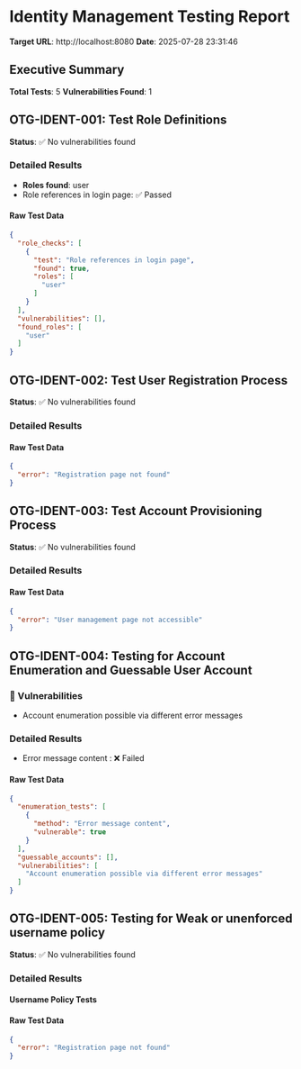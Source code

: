 # Identity Management Testing Report

**Target URL**: http://localhost:8080
**Date**: 2025-07-28 23:31:46

## Executive Summary

**Total Tests**: 5
**Vulnerabilities Found**: 1

## OTG-IDENT-001: Test Role Definitions

**Status**: ✅ No vulnerabilities found

### Detailed Results
- **Roles found**: user
- Role references in login page: ✅ Passed

#### Raw Test Data
```json
{
  "role_checks": [
    {
      "test": "Role references in login page",
      "found": true,
      "roles": [
        "user"
      ]
    }
  ],
  "vulnerabilities": [],
  "found_roles": [
    "user"
  ]
}
```

## OTG-IDENT-002: Test User Registration Process

**Status**: ✅ No vulnerabilities found

### Detailed Results

#### Raw Test Data
```json
{
  "error": "Registration page not found"
}
```

## OTG-IDENT-003: Test Account Provisioning Process

**Status**: ✅ No vulnerabilities found

### Detailed Results

#### Raw Test Data
```json
{
  "error": "User management page not accessible"
}
```

## OTG-IDENT-004: Testing for Account Enumeration and Guessable User Account

### 🚨 Vulnerabilities
- Account enumeration possible via different error messages

### Detailed Results
- Error message content : ❌ Failed

#### Raw Test Data
```json
{
  "enumeration_tests": [
    {
      "method": "Error message content",
      "vulnerable": true
    }
  ],
  "guessable_accounts": [],
  "vulnerabilities": [
    "Account enumeration possible via different error messages"
  ]
}
```

## OTG-IDENT-005: Testing for Weak or unenforced username policy

**Status**: ✅ No vulnerabilities found

### Detailed Results
#### Username Policy Tests

#### Raw Test Data
```json
{
  "error": "Registration page not found"
}
```

